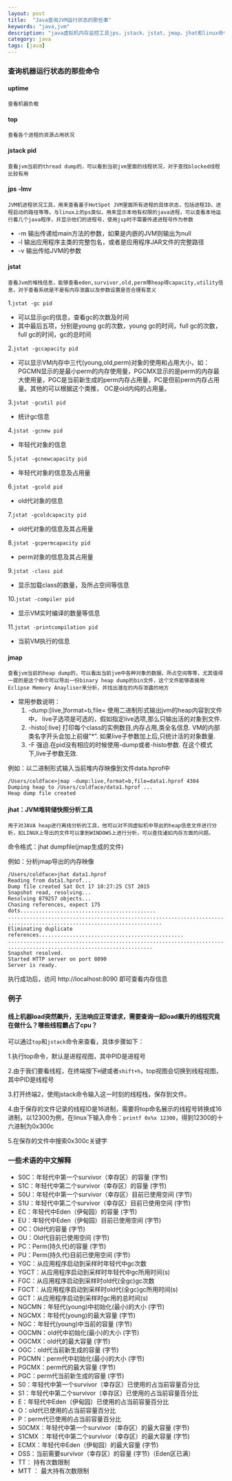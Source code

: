 ```yaml
---
layout: post
title:  "Java查询JVM运行状态的那些事"
keywords: "java,jvm"
description: "java虚拟机内存监控工具jps，jstack，jstat，jmap，jhat和linux命令的配合使用"
category: java 
tags: [java]
---
```

### 查询机器运行状态的那些命令
#### uptime
`查看机器负载`
#### top
`查看各个进程的资源占用状况`
#### jstack pid
`查看jvm当前的thread dump的，可以看到当前jvm里面的线程状况，对于查找blocked线程比较有用`
#### jps -lmv
`JVM机进程状况工具，用来查看基于HotSpot JVM里面所有进程的具体状态，包括进程ID，进程启动的路径等等。与linux上的ps类似，用来显示本地有权限的java进程，可以查看本地运行着几个java程序，并显示他们的进程号，使用jsp时不需要传递进程号作为参数`
   
   * -m 输出传递给main方法的参数，如果是内嵌的JVM则输出为null
   * -l 输出应用程序主类的完整包名，或者是应用程序JAR文件的完整路径
   * -v 输出传给JVM的参数
#### jstat
`查看Jvm的堆栈信息，能够查看eden,survivor,old,perm等heap得capacity,utility信息，对于查看系统是不是有内存泄露以及参数设置是否合理有意义`

1.`jstat -gc pid`

  * 可以显示gc的信息，查看gc的次数及时间
  * 其中最后五项，分别是young gc的次数，young gc的时间，full gc的次数，full gc的时间，gc的总时间
  
2.`jstat -gccapacity pid`
  
  * 可以显示VM内存中三代(young,old,perm)对象的使用和占用大小，如：PGCMN显示的是最小perm的内存使用量，PGCMX显示的是perm的内存最大使用量，PGC是当前新生成的perm内存占用量，PC是但前perm内存占用量。其他的可以根据这个类推， OC是old内纯的占用量。

3.`jstat -gcutil pid`

   * 统计gc信息
   
4.`jstat -gcnew pid`

   * 年轻代对象的信息
   
5.`jstat -gcnewcapacity pid`
  
   * 年轻代对象的信息及占用量
   
6.`jstat -gcold pid`

   * old代对象的信息
  
7.`jstat -gcoldcapacity pid`

   * old代对象的信息及其占用量
   
8.`jstat -gcpermcapacity pid`

   * perm对象的信息及其占用量
   
9.`jstat -class pid`

   * 显示加载class的数量，及所占空间等信息
   
10.`jstat -compiler pid`
 
   * 显示VM实时编译的数量等信息
   
11.`jstat -printcompilation pid`

   * 当前VM执行的信息
   
#### jmap
`查看jvm当前的heap dump的，可以看出当前jvm中各种对象的数据，所占空间等等，尤其值得一提的是这个命令可以导出一份binary heap dump的bin文件，这个文件能够直接用Eclipse Memory Anayliser来分析，并找出潜在的内存泄露的地方`
   
 * 常用参数说明：
   1. -dump:[live,]format=b,file=<filename> 使用二进制形式输出jvm的heap内容到文件中， live子选项是可选的，假如指定live选项,那么只输出活的对象到文件. 
   2. -histo[:live] 打印每个class的实例数目,内存占用,类全名信息. VM的内部类名字开头会加上前缀”*”. 如果live子参数加上后,只统计活的对象数量. 
   3. -F 强迫.在pid没有相应的时候使用-dump或者-histo参数. 在这个模式下,live子参数无效. 

例如：以二进制形式输入当前堆内存映像到文件data.hprof中

```
/Users/coldface>jmap -dump:live,format=b,file=data1.hprof 4304
Dumping heap to /Users/coldface/data1.hprof ...
Heap dump file created
```

#### jhat：JVM堆转储快照分析工具
```
用于对JAVA heap进行离线分析的工具，他可以对不同虚拟机中导出的heap信息文件进行分析，如LINUX上导出的文件可以拿到WINDOWS上进行分析，可以查找诸如内存方面的问题。
```
命令格式：jhat dumpfile(jmap生成的文件)

例如：分析jmap导出的内存映像

```
/Users/coldface>jhat data1.hprof
Reading from data1.hprof...
Dump file created Sat Oct 17 10:27:25 CST 2015
Snapshot read, resolving...
Resolving 879257 objects...
Chasing references, expect 175 dots............................................
...............................................................................
..................................................
Eliminating duplicate references...............................................
...............................................................................
...............................................
Snapshot resolved.
Started HTTP server on port 8090
Server is ready.
```
执行成功后，访问 http://localhost:8090 即可查看内存信息

### 例子
#### 线上机器load突然飙升，无法响应正常请求，需要查询一起load飙升的线程究竟在做什么？哪些线程霸占了cpu？
可以通过`top`和`jstack`命令来查看，具体步骤如下：

1.执行top命令，默认是进程视图，其中PID是进程号

2.由于我们要看线程，在终端按下`H`键或者`shift+h`，top视图会切换到线程视图，其中PID是线程号

3.打开终端2，使用jstack命令输入这一时刻的线程栈，保存到文件。

4.由于保存的文件记录的线程ID是16进制，需要将top命名展示的线程号转换成16进制，以12300为例，在linux下输入命令：`printf 0x%x 12300`，得到12300的十六进制为0x300c

5.在保存的文件中搜索0x300c关键字


### 一些术语的中文解释
* S0C：年轻代中第一个survivor（幸存区）的容量 (字节)
* S1C：年轻代中第二个survivor（幸存区）的容量 (字节)
* S0U：年轻代中第一个survivor（幸存区）目前已使用空间 (字节)
* S1U：年轻代中第二个survivor（幸存区）目前已使用空间 (字节)
* EC：年轻代中Eden（伊甸园）的容量 (字节)
* EU：年轻代中Eden（伊甸园）目前已使用空间 (字节)
* OC：Old代的容量 (字节)
* OU：Old代目前已使用空间 (字节)
* PC：Perm(持久代)的容量 (字节)
* PU：Perm(持久代)目前已使用空间 (字节)
* YGC：从应用程序启动到采样时年轻代中gc次数
* YGCT：从应用程序启动到采样时年轻代中gc所用时间(s)
* FGC：从应用程序启动到采样时old代(全gc)gc次数
* FGCT：从应用程序启动到采样时old代(全gc)gc所用时间(s)
* GCT：从应用程序启动到采样时gc用的总时间(s)
* NGCMN：年轻代(young)中初始化(最小)的大小 (字节)
* NGCMX：年轻代(young)的最大容量 (字节)
* NGC：年轻代(young)中当前的容量 (字节)
* OGCMN：old代中初始化(最小)的大小 (字节)
* OGCMX：old代的最大容量 (字节)
* OGC：old代当前新生成的容量 (字节)
* PGCMN：perm代中初始化(最小)的大小 (字节)
* PGCMX：perm代的最大容量 (字节)  
* PGC：perm代当前新生成的容量 (字节)
* S0：年轻代中第一个survivor（幸存区）已使用的占当前容量百分比
* S1：年轻代中第二个survivor（幸存区）已使用的占当前容量百分比
* E：年轻代中Eden（伊甸园）已使用的占当前容量百分比
* O：old代已使用的占当前容量百分比
* P：perm代已使用的占当前容量百分比
* S0CMX：年轻代中第一个survivor（幸存区）的最大容量 (字节)
* S1CMX ：年轻代中第二个survivor（幸存区）的最大容量 (字节)
* ECMX：年轻代中Eden（伊甸园）的最大容量 (字节)
* DSS：当前需要survivor（幸存区）的容量 (字节)（Eden区已满）
* TT： 持有次数限制
* MTT ： 最大持有次数限制
